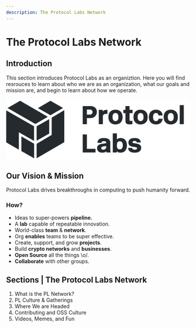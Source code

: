 ```yaml
---
description: The Protocol Labs Network
---
```


# The Protocol Labs Network

## **Introduction**

This section introduces Protocol Labs as an organiztion. Here you will find resrouces to learn about who we are as an organization, what our goals and mission are, and begin to learn about how we operate.

![Protocol Labs Logo](../.gitbook/assets/ARCHIV-protocol-labs-logo-horizontal-alt-black.png)

## Our Vision & Mission

Protocol Labs drives breakthroughs in computing to push humanity forward.

### How?

* Ideas to super-powers **pipeline.**
* A **lab** capable of repeatable innovation.
* World-class **team** & **network**.
* Org **enables** teams to be super effective.
* Create, support, and grow **projects**.
* Build **crypto networks** and **businesses**.
* **Open Source** all the things \o/.
* **Collaborate** with other groups.

## Sections | The Protocol Labs Network

1. What is the PL Network?
2. PL Culture & Gatherings
3. Where We are Headed
4. Contributing and OSS Culture
5. Videos, Memes, and Fun
